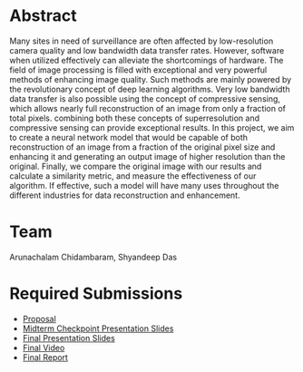 # Abstract
Many sites in need of surveillance are often affected by low-resolution camera quality and low bandwidth data transfer rates. However, software when utilized effectively can alleviate the shortcomings of hardware. The field of image processing is filled with exceptional and very powerful methods of enhancing image quality. Such methods are mainly powered by the revolutionary concept of deep learning algorithms. Very low bandwidth data transfer is also possible using the concept of compressive sensing, which allows nearly full reconstruction of an image from only a fraction of total pixels. combining both these concepts of superresolution and compressive sensing can provide exceptional results. In this project, we aim to create a neural network model that would be capable of both reconstruction of an image from a fraction of the original pixel size and enhancing it and generating an output image of higher resolution than the original. Finally, we compare the original image with our results and calculate a similarity metric, and measure the effectiveness of our algorithm. If effective, such a model will have many uses throughout the different industries for data reconstruction and enhancement.
# Team

Arunachalam Chidambaram,
Shyandeep Das

# Required Submissions

* [Proposal](proposal)
* [Midterm Checkpoint Presentation Slides](https://drive.google.com/file/d/11CBUker9mvNG1juGjyePXRyjbCAYC2d_/view?usp=sharing)
* [Final Presentation Slides](https://drive.google.com/file/d/1f2yiaEbbOeiOGWKrn0NJXnzxYdM11I9y/view?usp=sharing)
* [Final Video](https://www.youtube.com/watch?v=kdLsB-FVx7w&ab_channel=ArunachalamChidambaram)
* [Final Report](report)
